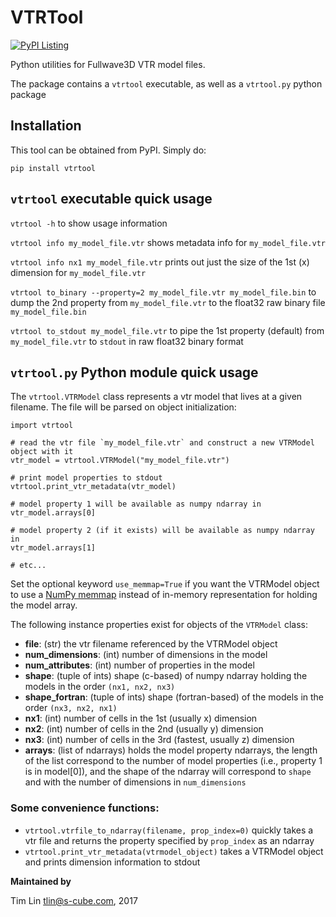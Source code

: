 VTRTool
=======

[![PyPI Listing](https://img.shields.io/pypi/v/vtrtool.svg)](https://pypi.python.org/pypi/vtrtool)

Python utilities for Fullwave3D VTR model files.

The package contains a `vtrtool` executable, as well as a `vtrtool.py` python package


Installation
------------------------------------------

This tool can be obtained from PyPI. Simply do:

```
pip install vtrtool
```


`vtrtool` executable quick usage
------------------------------------------

`vtrtool -h` to show usage information

`vtrtool info my_model_file.vtr` shows metadata info for `my_model_file.vtr`

`vtrtool info nx1 my_model_file.vtr` prints out just the size of the 1st (x) dimension for `my_model_file.vtr`

`vtrtool to_binary --property=2 my_model_file.vtr my_model_file.bin` to dump the 2nd property from `my_model_file.vtr` to the float32 raw binary file `my_model_file.bin`

`vtrtool to_stdout my_model_file.vtr` to pipe the 1st property (default) from `my_model_file.vtr` to `stdout` in raw float32 binary format


`vtrtool.py` Python module quick usage
------------------------------------------

The `vtrtool.VTRModel` class represents a vtr model that lives at a given filename. The file will be parsed on object initialization:

```
import vtrtool

# read the vtr file `my_model_file.vtr` and construct a new VTRModel object with it
vtr_model = vtrtool.VTRModel("my_model_file.vtr")

# print model properties to stdout
vtrtool.print_vtr_metadata(vtr_model)

# model property 1 will be available as numpy ndarray in
vtr_model.arrays[0]

# model property 2 (if it exists) will be available as numpy ndarray in
vtr_model.arrays[1]

# etc...
```

Set the optional keyword `use_memmap=True` if you want the VTRModel object to use a [NumPy memmap](https://docs.scipy.org/doc/numpy-1.13.0/reference/generated/numpy.memmap.html) instead of in-memory representation for holding the model array.

The following instance properties exist for objects of the `VTRModel` class:

- **file**: (str) the vtr filename referenced by the VTRModel object
- **num_dimensions**: (int) number of dimensions in the model
- **num_attributes**: (int) number of properties in the model
- **shape**: (tuple of ints) shape (c-based) of numpy ndarray holding the models in the order `(nx1, nx2, nx3)`
- **shape_fortran**: (tuple of ints) shape (fortran-based) of the models in the order `(nx3, nx2, nx1)`
- **nx1**: (int) number of cells in the 1st (usually x) dimension
- **nx2**: (int) number of cells in the 2nd (usually y) dimension
- **nx3**: (int) number of cells in the 3rd (fastest, usually z) dimension
- **arrays**: (list of ndarrays) holds the model property ndarrays, the length of the list correspond to the number of model properties (i.e., property 1 is in model[0]), and the shape of the ndarray will correspond to `shape` and with the number of dimensions in `num_dimensions`

### Some convenience functions:

- `vtrtool.vtrfile_to_ndarray(filename, prop_index=0)` quickly takes a vtr file and returns the property specified by `prop_index` as an ndarray
- `vtrtool.print_vtr_metadata(vtrmodel_object)` takes a VTRModel object and prints dimension information to stdout


**Maintained by**

Tim Lin <tlin@s-cube.com>, 2017